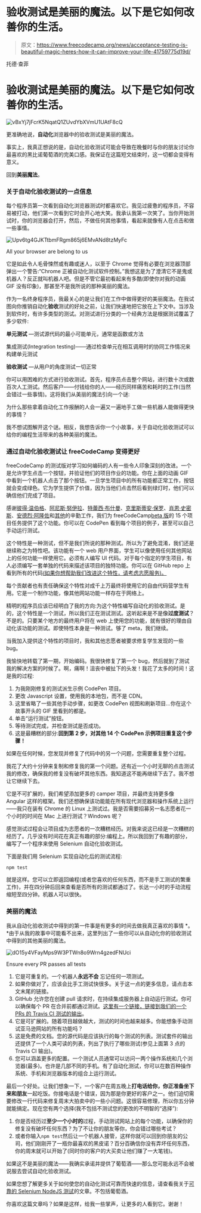 # 验收测试是美丽的魔法。以下是它如何改善你的生活。

> 原文：<https://www.freecodecamp.org/news/acceptance-testing-is-beautiful-magic-heres-how-it-can-improve-your-life-41759775d19d/>

托德·查菲

# 验收测试是美丽的魔法。以下是它如何改善你的生活。

![vBxYj7jFcrK5NqatQ1ZUvdYbXVmU1UAtF8cQ](img/242c9aded13358109f4c7364a4b3e018.png)

更准确地说，**自动化**浏览器中的验收测试是美丽的魔法。

事实上，我真正想说的是，自动化验收测试可能会导致在晚餐时与你的朋友讨论你最喜欢的黑比诺葡萄酒的完美口感。我保证在这篇短文结束时，这一切都会变得有意义。

回到**美丽魔法**。

### 关于自动化验收测试的一点信息

每个程序员第一次看到自动化浏览器测试时都喜欢它。我见过疲惫的程序员，不容易被打动，他们第一次看到它时会开心地大笑。我承认我第一次笑了。当你开始测试时，你的浏览器会打开，然后，不做任何其他事情，看起来就像有人在点击和做一些事情。

![Upv6tg4GJKTtbmFRgm865j6EMvANd8tzMyFc](img/ca34f5174b5feca4596ea5ca7bad3200.png)

All your browser are belong to us

它是如此令人毛骨悚然或有趣或迷人，以至于 Chrome 觉得有必要在浏览器顶部弹出一个警告:“Chrome 正被自动化测试软件控制。”我想这是为了澄清它不是鬼或机器人？反正就叫机器人吧。但是不管它最初看起来有多酷(即使你对我的动画 GIF 没有印象)，那甚至不是我所说的那种美丽的魔法。

作为一名终身程序员，我最关心的是让我们在工作中做得更好的美丽魔法。在我试图向你推销自动化**验收**测试的好处之前，让我们快速地把它放在上下文中。当涉及到软件时，有许多类型的测试。对测试进行分类的一个经典方法是根据测试覆盖了多少软件:

**单元测试** —测试源代码的最小可能单元，通常是函数或方法

集成测试(Integration testing)——通过检查单元在相互调用时的协同工作情况来构建单元测试

**验收测试** —从用户的角度测试一切正常

你可以用困难的方式进行验收测试。首先，程序员点击整个网站，进行数十次或数百次人工测试。然后客户——付钱给你的人——经历同样痛苦和耗时的工作(当然会错过一些事情)。这将我们从美丽的魔法引向一个谜:

为什么那些拿着自动化工作报酬的人会一遍又一遍地手工做一些机器人能做得更快的事情？

我不想试图解开这个谜。相反，我想告诉你一个小故事，关于自动化验收测试可以给你的编程生活带来的各种美丽的魔法。

### 通过自动化验收测试让 freeCodeCamp 变得更好

freeCodeCamp 的测试版对学习如何编码的人有一些令人印象深刻的改进。一个是允许学生点击一个按钮，并验证他们的项目作业的功能。你在上面的动画 GIF 中看到一个机器人点击了那个按钮。一旦学生项目中的所有功能都正常工作，按钮就会变成绿色。它为学生提供了价值，因为当他们点击然后看到绿灯时，他们可以确信他们完成了项目。

感谢[彼得·温伯格](https://github.com/no-stack-dub-sack)、[阿尼斯·努伊拉](https://github.com/Weezlo)、[特蕾西·布什曼](https://github.com/tbushman)、[克里斯蒂安·保罗](https://github.com/Christian-Paul)、[肖恩·史密斯](https://github.com/bonham000)、[安德烈·阿隆佐](https://github.com/paycoguy)和[其他](https://github.com/freeCodeCamp/testable-projects-fcc/graphs/contributors)的辛勤工作，我们为 freeCodeCamp[beta 版](http://beta.freecodecamp.com/en/)的 15 个项目任务提供了这个功能。你可以在 CodePen 看到每个项目的例子，甚至可以自己手动运行测试。

这个特性是一种测试，但不是我们所说的那种测试。所以为了避免混淆，我们还是继续称之为特性吧。该功能有一个 web 用户界面，学生可以像使用任何其他网站上的任何功能一样使用它。必须有人编写 UI 代码。对于每个指定的学生项目，有人必须编写一套单独的代码来描述该项目的独特功能。你可以在 GitHub repo 上看到所有的代码[(如果你想帮助我们改进这个特性，请考虑志愿服务)。](https://github.com/freeCodeCamp/testable-projects-fcc)

每个贡献者也有责任确保这个特性对成千上万最终将使用它的自由代码营学生有用。它是一个制作功能，像其他网站功能一样存在于网络上。

精明的程序员应该已经明白了我的方向:为这个特性编写自动化的验收测试。是的，这个特性是一个测试，所以我们正在测试测试。这听起来是不是像**过度测试**？不是的。只要某个地方的最终用户将在 web 上使用您的功能，就有很好的理由自动化该功能的测试。即使特性本身是一种测试。够了 meta，我们继续。

当我加入提供这个特性的项目时，我和其他志愿者被要求修复学生发现的一些 bug。

我愉快地转载了第一期，开始编码。我很快修复了第一个 bug，然后就到了测试我的解决方案的时候了。啊，痛啊！沮丧中被扯下的头发！我花了太多的时间！这是我的过程:

1.  为我刚刚修复的测试派生示例 CodePen 项目。
2.  更改 Javascript 设置，使用我的本地包，而不是 CDN。
3.  这里省略了一些其他手动步骤，如更改 CodePen 视图和刷新项目…你在这个故事开头的 GIF 里看到的都是。
4.  单击“运行测试”按钮。
5.  等待测试完成，并检查测试是否成功。
6.  这是最糟糕的部分:**回到第 2 步，对其他 14 个 CodePen 示例项目重复这个步骤！**

如果在任何时候，您发现并修复了代码中的另一个问题，您需要重复整个过程。

我花了大约十分钟来复制和修复我的第一个问题。还有近一个小时无聊的点击测试我的修改，确保我的修复没有破坏其他东西。我知道这不能再继续下去了。我不想让它继续下去。

它是不可扩展的，我们希望添加更多的 camper 项目，并最终支持更多像 Angular 这样的框架。我们还想确保该功能能在所有现代浏览器和操作系统上运行——我只在装有 Chrome 的 Linux 上测试过。我是否需要招募另一名志愿者花一个小时的时间在 Mac 上进行测试？Windows 呢？

感觉测试过程会让项目成为志愿者的一次糟糕经历。对我来说这已经是一次糟糕的经历了。几乎没有时间花在真正有趣的部分:编程上。所以我回到了有趣的部分，编写了一个程序来使用 Selenium 自动化验收测试。

下面是我们用 Selenium 实现自动化后的测试流程:

```
npm test
```

就是这样。您可以立即返回编程(或者您喜欢的任何东西，而不是手工测试的繁重工作)，并在四分钟后回来查看是否所有的测试都通过了。长达一小时的手动流程缩短至四分钟。机器人可以很快。

### 美丽的魔法

我从自动化验收测试中得到的第一件事是有更多的时间去做我真正喜欢的事情 *。*由于从我的故事中可能看不出来，这里列出了一些你可以从自动化你的验收测试中得到的其他美丽的魔法。

![dO15y4VFayMps9W3PTWn8o9Wrn4gzedFNUci](img/aa25778fe2e6ff413fc012e515a161f6.png)

Ensure every PR passes all tests

1.  它是可重复的。一个机器人**永远不会** 忘记任何一项测试。
2.  如果你做对了，应该会比手工测试快很多。关于这一点的更多信息，请点击本文末尾的链接。
3.  GitHub 允许您在创建 pull 请求时，在持续集成服务器上自动运行测试。你可以确保每个 PR 在合并前都通过测试。[这里有一个链接，链接到我们的一个 PRs 的 Travis CI 测试的输出](https://travis-ci.org/freeCodeCamp/testable-projects-fcc/builds/258281930?utm_source=github_status&utm_medium=notification)。
4.  它是可扩展的。随着项目越做越大，测试的时间也越来越多。你能想象手动测试亚马逊网站的所有功能吗？
5.  这是免费的文档。您的源代码是应该执行的每个测试的列表。测试套件的输出还提供了一个人类可读的列表，列出了执行了哪些测试(参见上面第 3 点的 Travis CI 输出)。
6.  您可以涵盖更多的配置。一个测试人员通常可以访问一两个操作系统和几个浏览器(最多)。也许是几部不同的手机。有了自动化测试，你可以在数百种操作系统、手机和浏览器版本的组合上运行测试。

最后一个好处。让我们想象一下，一个客户在周五晚上**打电话给你，你正准备坐下来和朋友**一起吃饭。你接电话是个错误，因为那是你更好的客户之一。他们迫切需要修改一行代码来修复周末大拍卖中的一些小问题。这很容易修理，所以你五分钟就能搞定。现在您有两个选择(我不包括不测试您的更改的不明智的“选择”):

1.  你是否经历过**至少一个小时的**过程，手动测试网站上的每个功能，以确保你的修复没有破坏任何东西？为了不让你的朋友等你，你会错过哪些考试？
2.  或者你输入`npm test`然后让一个机器人接管，这样你就可以回到你朋友的公司，他们刚刚开了一瓶你最喜欢的黑皮诺？百分百确信你没有弄坏任何东西，你的周末就可以开始了(同时你的客户的大买卖让他们赚了一大笔钱)。

如果这不是美丽的魔法——我确实承诺并提供了葡萄酒——那么您可能永远不会被说服去尝试自动化验收测试。

如果您想了解更多关于如何使您的自动化测试可靠而快速的信息，请查看我关于[可靠的 Selenium NodeJS 测试](https://medium.com/@tchaffee/reliable-selenium-nodejs-tests-c3fdafdca2a9)的文章。不包括葡萄酒。

你喜欢这篇文章吗？如果是这样，给我一些掌声，让更多的人看到它。谢谢！